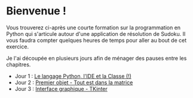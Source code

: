 # Bienvenue !

Vous trouverez ci-après une courte formation sur la programmation en Python qui s'articule autour d'une application de résolution de Sudoku. Il vous faudra compter quelques heures de temps pour aller au bout de cet exercice.

Je l'ai découpée en plusieurs jours afin de ménager des pauses entre les chapitres.

- Jour 1 : [Le langage Python, l'IDE et la Classe (!)](jour%201)
- Jour 2 : [Premier objet - Tout est dans la matrice](jour%202)
- Jour 3 : [Interface graphique - TKinter](jour%203)
